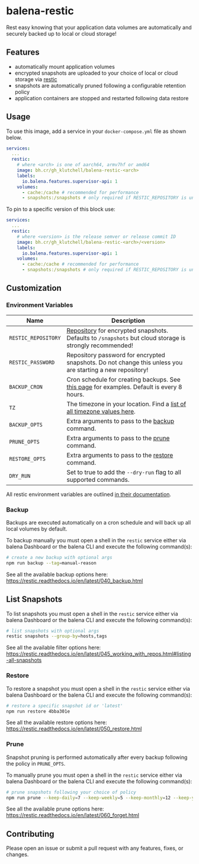 # balena-restic

Rest easy knowing that your application data volumes are automatically and securely backed up to local or cloud storage!

## Features

- automatically mount application volumes
- encrypted snapshots are uploaded to your choice of local or cloud storage via [restic](https://restic.net/)
- snapshots are automatically pruned following a configurable retention policy
- application containers are stopped and restarted following data restore

## Usage

To use this image, add a service in your `docker-compose.yml` file as shown below.

```yml
services:
  ...
  restic:
    # where <arch> is one of aarch64, armv7hf or amd64
    image: bh.cr/gh_klutchell/balena-restic-<arch>
    labels:
      io.balena.features.supervisor-api: 1
    volumes:
      - cache:/cache # recommended for performance
      - snapshots:/snapshots # only required if RESTIC_REPOSITORY is unset
```

To pin to a specific version of this block use:

```yml
services:
  ...
  restic:
    # where <version> is the release semver or release commit ID
    image: bh.cr/gh_klutchell/balena-restic-<arch>/<version>
    labels:
      io.balena.features.supervisor-api: 1
    volumes:
      - cache:/cache # recommended for performance
      - snapshots:/snapshots # only required if RESTIC_REPOSITORY is unset
```

## Customization

### Environment Variables

| Name                | Description                                                                                                                                                                      |
| ------------------- | -------------------------------------------------------------------------------------------------------------------------------------------------------------------------------- |
| `RESTIC_REPOSITORY` | [Repository](https://restic.readthedocs.io/en/latest/030_preparing_a_new_repo.html) for encrypted snapshots. Defaults to `/snapshots` but cloud storage is strongly recommended! |
| `RESTIC_PASSWORD`   | Repository password for encrypted snapshots. Do not change this unless you are starting a new repository!                                                                        |
| `BACKUP_CRON`       | Cron schedule for creating backups. See [this page](https://crontab.guru/examples.html) for examples. Default is every 8 hours.                                                  |
| `TZ`                | The timezone in your location. Find a [list of all timezone values here](https://en.wikipedia.org/wiki/List_of_tz_database_time_zones).                                          |
| `BACKUP_OPTS`       | Extra arguments to pass to the [backup](#backup) command.                                                                                                                        |
| `PRUNE_OPTS`        | Extra arguments to pass to the [prune](#prune) command.                                                                                                                          |
| `RESTORE_OPTS`      | Extra arguments to pass to the [restore](#restore) command.                                                                                                                      |
| `DRY_RUN`           | Set to true to add the `--dry-run` flag to all supported commands.                                                                                                               |

All restic environment variables are outlined [in their documentation](https://restic.readthedocs.io/en/latest/040_backup.html#environment-variables).

### Backup

Backups are executed automatically on a cron schedule and will back up all local volumes by default.

To backup manually you must open a shell in the `restic` service either via balena Dashboard or the balena CLI
and execute the following command(s):

```bash
# create a new backup with optional args
npm run backup --tag=manual-reason
```

See all the available backup options here: <https://restic.readthedocs.io/en/latest/040_backup.html>

## List Snapshots

To list snapshots you must open a shell in the `restic` service either via balena Dashboard or the balena CLI
and execute the following command(s):

```bash
# list snapshots with optional args
restic snapshots --group-by=hosts,tags
```

See all the available filter options here: <https://restic.readthedocs.io/en/latest/045_working_with_repos.html#listing-all-snapshots>

### Restore

To restore a snapshot you must open a shell in the `restic` service either via balena Dashboard or the balena CLI
and execute the following command(s):

```bash
# restore a specific snapshot id or 'latest'
npm run restore 4bba301e
```

See all the available restore options here: <https://restic.readthedocs.io/en/latest/050_restore.html>

### Prune

Snapshot pruning is performed automatically after every backup following the policy in `PRUNE_OPTS`.

To manually prune you must open a shell in the `restic` service either via balena Dashboard or the balena CLI
and execute the following command(s):

```bash
# prune snapshots following your choice of policy
npm run prune --keep-daily=7 --keep-weekly=5 --keep-monthly=12 --keep-yearly=75 --dry-run
```

See all the available prune options here: <https://restic.readthedocs.io/en/latest/060_forget.html>

## Contributing

Please open an issue or submit a pull request with any features, fixes, or changes.
